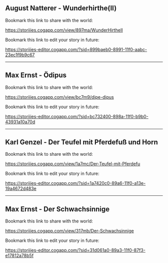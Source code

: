 ## August Natterer - Wunderhirthe(II)
Bookmark this link to share with the world:

https://storiiies.cogapp.com/view/897ma/WunderHirtheII

Bookmark this link to edit your story in future:

https://storiiies-editor.cogapp.com/?sid=899baeb0-8991-11f0-aabc-23ec1f9b9c67

***

## Max Ernst - Ödipus
Bookmark this link to share with the world:

https://storiiies.cogapp.com/view/bc7m9/dipe-dipus

Bookmark this link to edit your story in future:

https://storiiies-editor.cogapp.com/?sid=bc732400-898a-11f0-b9b0-43931a10a70d

***

## Karl Genzel - Der Teufel mit Pferdefuß und Horn
Bookmark this link to share with the world:

https://storiiies.cogapp.com/view/1a7mc/Der-Teufel-mit-Pferdefu

Bookmark this link to edit your story in future:

https://storiiies-editor.cogapp.com/?sid=1a7420c0-89a6-11f0-a13e-19a4672d483e

***

## Max Ernst - Der Schwachsinnige
Bookmark this link to share with the world:

https://storiiies.cogapp.com/view/317mb/Der-Schwachsinnige

Bookmark this link to edit your story in future:

https://storiiies-editor.cogapp.com/?sid=31d061a0-89a3-11f0-87f3-e17812a78b5f
